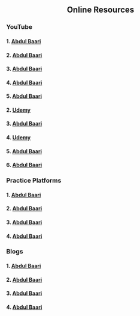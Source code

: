 <h2 align="center"> Online Resources</h2>
<h3>YouTube</h3>
<h4>1. <a href="https://www.youtube.com/watch?v=5_5oE5lgrhw&list=PLu0W_9lII9ahIappRPN0MCAgtOu3lQjQi"> Abdul Baari</a> </h4>
 <h4> 2. <a href="https://www.youtube.com/watch?v=xLetJpcjHS0&list=PLBlnK6fEyqRj9lld8sWIUNwlKfdUoPd1Y"> Abdul Baari</a></h4>
 <h4> 3. <a href="https://www.youtube.com/watch?v=3cU__spdMIw&list=PLxCzCOWd7aiEwaANNt3OqJPVIxwp2ebiT"> Abdul Baari</a></h4>
  <h4>4. <a href="https://www.youtube.com/watch?v=QBrDsG3MTkw&list=PLG9aCp4uE-s334Pe8qACh32TdxsMKqDRU"> Abdul Baari</a> </h4>
  <h4>5. <a href="https://www.youtube.com/watch?v=RBSGKlAvoiM</h4>
  <h3>Courses/Websites for Data Structures</h3>
  <h4>1. <a href="https://www.coursera.org/specializations/data-structures-algorithms"> Abdul Baari</a></h4>
  <h4>2. <a href ="https://www.udemy.com/course/data-structures-part-1-lognacademy/?LSNPUBID=JVFxdTr9V80&ranEAID=JVFxdTr9V80&ranMID=39197&ranSiteID=JVFxdTr9V80-lOCA9xmUMoSxA8wP6zEgTQ&utm_medium=udemyads&utm_source=aff-campaign"> Udemy</a></h4>
  <h4>3. <a href="https://www.mygreatlearning.com/academy/learn-for-free/courses/data-structures-and-algorithms-in-java"> Abdul Baari</a> </h4>
  <h4>4. <a href ="https://www.udemy.com/course/introduction-to-algorithms-and-data-structures-in-c/?LSNPUBID=JVFxdTr9V80&ranEAID=JVFxdTr9V80&ranMID=39197&ranSiteID=JVFxdTr9V80-n1qLZr86eWj5FonicLs2Lg&utm_medium=udemyads&utm_source=aff-campaign"> Udemy</a></h4>
  <h4>5. <a href="https://www.geeksforgeeks.org/data-structures/"> Abdul Baari</a> </h4>
  <h4>6. <a href="https://code.tutsplus.com/series/data-structures-succinctly-part-1--cms-551"> Abdul Baari</a></h4>
  
  <h3>Practice Platforms</h3>
  <h4>1. <a href="https://www.hackerrank.com/domains/data-structures"> Abdul Baari</a> </h4>
  <h4>2. <a href="https://leetcode.com/problemset/all/"> Abdul Baari</a></h4>
  <h4>3. <a href="https://practice.geeksforgeeks.org/"> Abdul Baari</a></h4>
  <h4>4. <a href="https://www.hackerearth.com/practice/data-structures/"> Abdul Baari</a> </h4>
  
<h3>Blogs</h3>
<h4>1. <a href="https://codecoda.com/en/blog/entry/understanding-data-structures"> Abdul Baari</a> </h4>
  <h4>2. <a href="https://medium.com/omarelgabrys-blog/algorithms-data-structures-series-85ec94eb8aff"> Abdul Baari</a></h4>
  <h4>3. <a href="https://www.codingninjas.com/blog/category/data-structures/"> Abdul Baari</a></h4>
 <h4> 4. <a href="https://www.mygreatlearning.com/blog/data-structures-and-algorithms-in-java/"> Abdul Baari</a> </h4>
  
